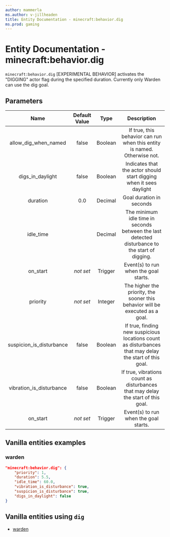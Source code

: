 ```yaml
---
author: mammerla
ms.author: v-jillheaden
title: Entity Documentation - minecraft:behavior.dig
ms.prod: gaming
---
```


# Entity Documentation - minecraft:behavior.dig

`minecraft:behavior.dig` [EXPERIMENTAL BEHAVIOR] activates the "DIGGING" actor flag during the specified duration. Currently only Warden can use the dig goal.

## Parameters

| Name| Default Value| Type| Description |
|:-----------:|:-----------:|:-----------:|:-----------:|
| allow_dig_when_named| false| Boolean| If true, this behavior can run when this entity is named. Otherwise not. |
| digs_in_daylight| false| Boolean| Indicates that the actor should start digging when it sees daylight |
| duration| 0.0| Decimal| Goal duration in seconds |
| idle_time| | Decimal| The minimum idle time in seconds between the last detected disturbance to the start of digging. |
| on_start| *not set* | Trigger| Event(s) to run when the goal starts. |
|priority|*not set*|Integer|The higher the priority, the sooner this behavior will be executed as a goal.|
| suspicion_is_disturbance| false| Boolean| If true, finding new suspicious locations count as disturbances that may delay the start of this goal. |
| vibration_is_disturbance| false| Boolean| If true, vibrations count as disturbances that may delay the start of this goal. |
| on_start| *not set* | Trigger| Event(s) to run when the goal starts. |

## Vanilla entities examples

### warden

```json
"minecraft:behavior.dig": {
    "priority": 1,
    "duration": 5.5,
    "idle_time": 60.0,
    "vibration_is_disturbance": true,
    "suspicion_is_disturbance": true,
    "digs_in_daylight": false
}
```

## Vanilla entities using `dig`

- [warden](../../../../Source/VanillaBehaviorPack_Snippets/entities/warden.md)
